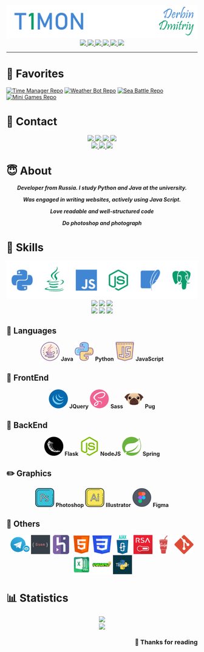 <!-- CATCH YOU! MY LITTLE RESEARCHER 😉 -->

<img src='pics/nick.png'/>

<div align="center">
    <a href="#-favorites">
        <img src="https://img.shields.io/badge/-FAVORITES-0a9c6d?style=for-the-badge">
    </a> <a href="#-contact">
        <img src="https://img.shields.io/badge/-CONTACT-4186d3?style=for-the-badge">
    </a> <a href="#-about">
        <img src="https://img.shields.io/badge/-ABOUT-0a9c6d?style=for-the-badge">
    </a> <a href="#-skills">
        <img src="https://img.shields.io/badge/-SKILLS-4186d3?style=for-the-badge">
    </a> <a href="#-statistics">
        <img src="https://img.shields.io/badge/-STATISTICS-0a9c6d?style=for-the-badge">
    </a> <a href="#--thanks-for-reading-">
        <img src="https://img.shields.io/badge/-THANKS-4186d3?style=for-the-badge">
    </a>
</div>

------------------------------------------------------------------------------

# 🌟 Favorites

[![Time Manager Repo](https://github-readme-stats.vercel.app/api/pin/?username=T1GIT&repo=Time-Manager&theme=midnight-purple&hide_border=true)](https://github.com/T1GIT/Time-Manager)
[![Weather Bot Repo](https://github-readme-stats.vercel.app/api/pin/?username=T1GIT&repo=Weather_Bot&theme=midnight-purple&hide_border=true)](https://github.com/T1GIT/Weather_bot)
[![Sea Battle Repo](https://github-readme-stats.vercel.app/api/pin/?username=T1GIT&repo=SeaBattle&theme=midnight-purple&hide_border=true)](https://github.com/T1GIT/SeaBattle)
[![Mini Games Repo](https://github-readme-stats.vercel.app/api/pin/?username=T1GIT&repo=Mini_games&theme=midnight-purple&hide_border=true)](https://github.com/T1GIT/Mini_games)


# 🔎 Contact

<div align="center">
    <div>
        <a href="https://vk.com/T1MONVK/">
            <img src="https://img.shields.io/badge/-T1MONVK-blue?style=for-the-badge&logo=vk&logoColor=white">
        </a> <a href="https://www.instagram.com/_beauty_is_a_duty_/">
            <img src="https://img.shields.io/badge/-__BEAUTY__IS__A__DUTY__-C13584?style=for-the-badge&logo=instagram&logoColor=white">
        </a> <a href="https://t.me/T1TELGRAM">
            <img src="https://img.shields.io/badge/-T1TELEGRAM-0088cc?style=for-the-badge&logo=telegram&logoColor=white">
        </a> <a href="https://www.twitch.tv/t1montwitch">
            <img src="https://img.shields.io/badge/-T1MONTWITCH-6441a5?style=for-the-badge&logo=twitch&logoColor=white">
        </a>
    </div>
    <div>
        <a href="+79821207355">
            <img src="https://img.shields.io/badge/-+7(982)%20120%2073%2055-075e54?style=for-the-badge&logo=whatsapp&logoColor=white">
        </a> <a href="mailto:derbindima5@gmail.com">
            <img src="https://img.shields.io/badge/-derbindima5@gmail.com-c14438?style=for-the-badge&logo=Gmail&logoColor=white">
        </a> <a href="https://github.com/T1GIT/">
            <img src="https://img.shields.io/badge/-T1GIT-grey?style=for-the-badge&logo=github&logoColor=white">
        </a>
    </div>
</div>


# 😇 About

<div align="center">
    <b><i>
        <p>Developer from Russia. I study Python and Java at the university.</p>
        <p>Was engaged in writing websites, actively using Java Script.</p>
        <p>Love readable and well-structured code</p>
        <p>Do photoshop and photograph</p>
    </i></b>
</div>

# 💪 Skills

<img src='pics/langs.png' alt="Skills"/>

<div align="center">
    <div>
        <img src="https://img.shields.io/badge/IDE-PyCharm-informational?style=for-the-badge&logo=pycharm&logoColor=4186d3&color=0a9c6d">
        <img src="https://img.shields.io/badge/IDE-IntelliJ-informational?style=for-the-badge&logo=intellij-idea&logoColor=4186d3&color=0a9c6d">
        <img src="https://img.shields.io/badge/IDE-WebStorm-informational?style=for-the-badge&logo=webstorm&logoColor=4186d3&color=0a9c6d">
    </div>
    <div>
        <img src="https://img.shields.io/badge/OS-Windows%2010-informational?style=for-the-badge&logo=windows&logoColor=4186d3&color=0a9c6d">
        <img src="https://img.shields.io/badge/OS-Ubuntu-informational?style=for-the-badge&logo=ubuntu&logoColor=4186d3&color=0a9c6d">
        <img src="https://img.shields.io/badge/OS-Mint-informational?style=for-the-badge&logo=linux&logoColor=4186d3&color=0a9c6d">
    </div>
</div>


## 👅 Languages

<div align="center">
    <img src='icons/skills/java.png' width="50" height="50"/> 
    <b>Java</b>
    <img src='icons/skills/python.png' width="50" height="50"/> 
    <b>Python</b>
    <img src='icons/skills/js.png' width="50" height="50"/>
    <b>JavaScript</b>
</div>


## 👀 FrontEnd

<div align="center">
    <img src='icons/skills/jquery.png' width="50" height="50"/> 
    <b>JQuery</b>
    <img src='icons/skills/sass.png' width="50" height="50"/> 
    <b>Sass</b>
    <img src='icons/skills/pug.svg' width="50" height="50"/>
    <b>Pug</b>
</div>


## 📡 BackEnd

<div align="center">
    <img src='icons/skills/flasks.png' width="50" height="50"/> 
    <b>Flask</b>
    <img src='icons/skills/nodejs.png' width="50" height="50"/> 
    <b>NodeJS</b>
    <img src='icons/skills/spring.png' width="50" height="50"/> 
    <b>Spring</b>
</div>


## ✏️ Graphics

<div align="center">
    <img src='icons/skills/ps.png' width="50" height="50"/> 
    <b>Photoshop</b>
    <img src='icons/skills/ai.png' width="50" height="50"/> 
    <b>Illustrator</b>
    <img src='icons/skills/figma.png' width="50" height="50"/> 
    <b>Figma</b>
</div>


## 📜 Others

<div align="center">
    <img src='icons/other/bot.png' width="50" height="50"/>
    <img src='icons/other/gson.png' width="50" height="50"/>
    <img src='icons/other/heroku.png' width="50" height="50"/>
    <img src='icons/other/html.png' width="50" height="50"/>
    <img src='icons/other/css.png' width="50" height="50"/>
    <img src='icons/other/ajax.png' width="50" height="50"/>
    <img src='icons/other/rsa.jpg' width="50" height="50"/>
    <img src='icons/other/gulp.png' width="50" height="50"/>
    <img src='icons/other/git.svg' width="50" height="50"/>
    <img src='icons/other/vba.png' width="50" height="50"/>
    <img src='icons/other/pygame.png' width="50" height="50"/>
    <img src='icons/other/tkinter.png' width="50" height="50"/>
</div>


# 📊 Statistics

<div align="center">
    <img src="https://github-readme-stats.vercel.app/api?username=T1GIT&show_icons=true&theme=material-palenight&hide=issues,contribs&include_all_commits=true&custom_title=GitHub%20Statistics&hide_border=true" align="center" />
</div> 

<div align="center">
    <img src="https://github-readme-stats.vercel.app/api/top-langs/?username=T1GIT&exclude_repo=Player&theme=cobalt&layout=compact&langs_count=4&custom_title=Favorite%20Languages&hide_border=true" align="center" />
</div> 

<h3 align="right"> 💜 Thanks for reading </h3>
